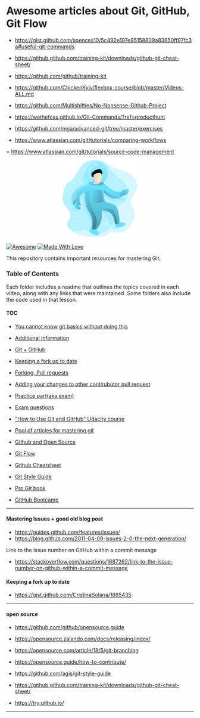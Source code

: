 # Awesome articles about Git, GitHub, Git Flow  

  - https://gist.github.com/spences10/5c492e197e95158809a83650ff97fc3a#useful-git-commands
  - https://github.github.com/training-kit/downloads/github-git-cheat-sheet/
  - https://github.com/github/training-kit


- https://github.com/ChickenKyiv/flexbox-course/blob/master/Videos-ALL.md
- https://github.com/Multishifties/No-Nonsense-Github-Project
- https://wethefoss.github.io/Git-Commands/?ref=producthunt
- https://github.com/nnja/advanced-git/tree/master/exercises

- https://www.atlassian.com/git/tutorials/comparing-workflows

= https://www.atlassian.com/git/tutorials/source-code-management


<p align="center"><img src="https://raw.githubusercontent.com/GroceriStar/creative/master/website-illustrations/astronaut.svg?sanitize=true" alt="astronaut" width="200" /></p>



[![Awesome](https://cdn.rawgit.com/sindresorhus/awesome/d7305f38d29fed78fa85652e3a63e154dd8e8829/media/badge.svg)](https://github.com/ChickenKyiv/awesome-git-article) [![Made With Love](https://img.shields.io/badge/Made%20With-Love-orange.svg)](https://github.com/ChickenKyiv/awesome-git-article)



This repository contains important resources for mastering Git.


### Table of Contents

Each folder includes a readme that outlines the topics covered in each video, along with any links that were maintained. Some folders also include the code used in that lesson.





#### TOC



- [You cannot know git basics without doing this](./xxx)
- [Additional information](./xxx)
- [Git + GitHub](./xxx)
- [Keeping a fork up to date](./xxx)


- [Forking, Pull requests](./xxx)
- [Adding your changes to other contirubutor pull request](./xxx)
- [Practice part(aka exam)](./xxx)
- [Exam questions](./xxx)
- ["How to Use Git and GitHub" Udacity course](./xxx)
- [Pool of articles for mastering git](./xxx)
- [Github and Open Source](./xxx)
- [Git Flow](./xxx)

- [Github Cheatsheet](./xxx)
- [Git Style Guide](https://github.com/agis/git-style-guide)
- [Pro Git book](https://git-scm.com/book/en/v2)
- [GitHub Bootcamp](https://help.github.com/categories/bootcamp/)

---------


#### Mastering Issues + good old blog post
- https://guides.github.com/features/issues/
- https://blog.github.com/2011-04-09-issues-2-0-the-next-generation/

Link to the issue number on GitHub within a commit message
- https://stackoverflow.com/questions/1687262/link-to-the-issue-number-on-github-within-a-commit-message




#### Keeping a fork up to date
- https://gist.github.com/CristinaSolana/1885435

---


#### open source
- https://github.com/github/opensource.guide
- https://opensource.zalando.com/docs/releasing/index/
- https://opensource.com/article/18/5/git-branching
- https://opensource.guide/how-to-contribute/


- https://github.com/agis/git-style-guide
- https://github.github.com/training-kit/downloads/github-git-cheat-sheet/
- https://try.github.io/

----
